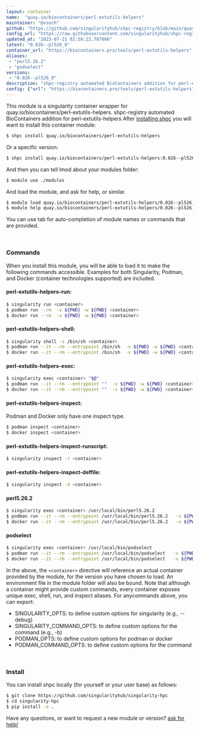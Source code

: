 ```yaml
---
layout: container
name:  "quay.io/biocontainers/perl-extutils-helpers"
maintainer: "@vsoch"
github: "https://github.com/singularityhub/shpc-registry/blob/main/quay.io/biocontainers/perl-extutils-helpers/container.yaml"
config_url: "https://raw.githubusercontent.com/singularityhub/shpc-registry/main/quay.io/biocontainers/perl-extutils-helpers/container.yaml"
updated_at: "2023-07-21 02:58:22.787866"
latest: "0.026--pl526_0"
container_url: "https://biocontainers.pro/tools/perl-extutils-helpers"
aliases:
 - "perl5.26.2"
 - "podselect"
versions:
 - "0.026--pl526_0"
description: "shpc-registry automated BioContainers addition for perl-extutils-helpers"
config: {"url": "https://biocontainers.pro/tools/perl-extutils-helpers", "maintainer": "@vsoch", "description": "shpc-registry automated BioContainers addition for perl-extutils-helpers", "latest": {"0.026--pl526_0": "sha256:016726e813d2e3e3eafa7a107c283403169015a3aceca40f59670d5685cc1722"}, "tags": {"0.026--pl526_0": "sha256:016726e813d2e3e3eafa7a107c283403169015a3aceca40f59670d5685cc1722"}, "docker": "quay.io/biocontainers/perl-extutils-helpers", "aliases": {"perl5.26.2": "/usr/local/bin/perl5.26.2", "podselect": "/usr/local/bin/podselect"}}
---
```


This module is a singularity container wrapper for quay.io/biocontainers/perl-extutils-helpers.
shpc-registry automated BioContainers addition for perl-extutils-helpers
After [installing shpc](#install) you will want to install this container module:


```bash
$ shpc install quay.io/biocontainers/perl-extutils-helpers
```

Or a specific version:

```bash
$ shpc install quay.io/biocontainers/perl-extutils-helpers:0.026--pl526_0
```

And then you can tell lmod about your modules folder:

```bash
$ module use ./modules
```

And load the module, and ask for help, or similar.

```bash
$ module load quay.io/biocontainers/perl-extutils-helpers/0.026--pl526_0
$ module help quay.io/biocontainers/perl-extutils-helpers/0.026--pl526_0
```

You can use tab for auto-completion of module names or commands that are provided.

<br>

### Commands

When you install this module, you will be able to load it to make the following commands accessible.
Examples for both Singularity, Podman, and Docker (container technologies supported) are included.

#### perl-extutils-helpers-run:

```bash
$ singularity run <container>
$ podman run --rm  -v ${PWD} -w ${PWD} <container>
$ docker run --rm  -v ${PWD} -w ${PWD} <container>
```

#### perl-extutils-helpers-shell:

```bash
$ singularity shell -s /bin/sh <container>
$ podman run --it --rm --entrypoint /bin/sh  -v ${PWD} -w ${PWD} <container>
$ docker run --it --rm --entrypoint /bin/sh  -v ${PWD} -w ${PWD} <container>
```

#### perl-extutils-helpers-exec:

```bash
$ singularity exec <container> "$@"
$ podman run --it --rm --entrypoint ""  -v ${PWD} -w ${PWD} <container> "$@"
$ docker run --it --rm --entrypoint ""  -v ${PWD} -w ${PWD} <container> "$@"
```

#### perl-extutils-helpers-inspect:

Podman and Docker only have one inspect type.

```bash
$ podman inspect <container>
$ docker inspect <container>
```

#### perl-extutils-helpers-inspect-runscript:

```bash
$ singularity inspect -r <container>
```

#### perl-extutils-helpers-inspect-deffile:

```bash
$ singularity inspect -d <container>
```


#### perl5.26.2

```bash
$ singularity exec <container> /usr/local/bin/perl5.26.2
$ podman run --it --rm --entrypoint /usr/local/bin/perl5.26.2   -v ${PWD} -w ${PWD} <container> -c " $@"
$ docker run --it --rm --entrypoint /usr/local/bin/perl5.26.2   -v ${PWD} -w ${PWD} <container> -c " $@"
```


#### podselect

```bash
$ singularity exec <container> /usr/local/bin/podselect
$ podman run --it --rm --entrypoint /usr/local/bin/podselect   -v ${PWD} -w ${PWD} <container> -c " $@"
$ docker run --it --rm --entrypoint /usr/local/bin/podselect   -v ${PWD} -w ${PWD} <container> -c " $@"
```



In the above, the `<container>` directive will reference an actual container provided
by the module, for the version you have chosen to load. An environment file in the
module folder will also be bound. Note that although a container
might provide custom commands, every container exposes unique exec, shell, run, and
inspect aliases. For anycommands above, you can export:

 - SINGULARITY_OPTS: to define custom options for singularity (e.g., --debug)
 - SINGULARITY_COMMAND_OPTS: to define custom options for the command (e.g., -b)
 - PODMAN_OPTS: to define custom options for podman or docker
 - PODMAN_COMMAND_OPTS: to define custom options for the command

<br>

### Install

You can install shpc locally (for yourself or your user base) as follows:

```bash
$ git clone https://github.com/singularityhub/singularity-hpc
$ cd singularity-hpc
$ pip install -e .
```

Have any questions, or want to request a new module or version? [ask for help!](https://github.com/singularityhub/singularity-hpc/issues)